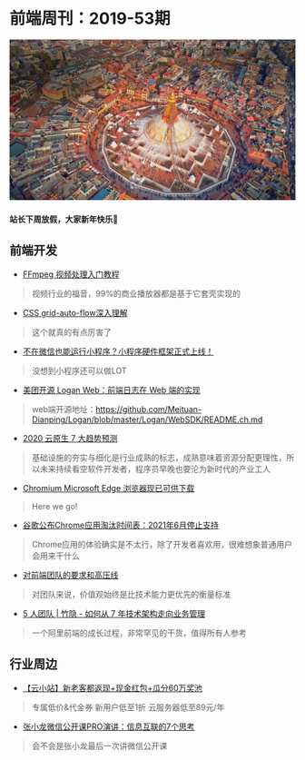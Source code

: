 # 前端周刊：2019-53期

[![](/img/bing/20200115.png?imageMogr2/thumbnail/960x)](https://cn.bing.com/search?q=布达纳特塔)

#### 站长下周放假，大家新年快乐:tada:

## 前端开发

- [FFmpeg 视频处理入门教程](http://www.ruanyifeng.com/blog/2020/01/ffmpeg.html)

> 视频行业的福音，99%的商业播放器都是基于它套壳实现的

- [CSS grid-auto-flow深入理解](https://www.zhangxinxu.com/wordpress/2020/01/css-grid-auto-flow/)

> 这个就真的有点厉害了

- [不在微信也能运行小程序？小程序硬件框架正式上线！](https://mp.weixin.qq.com/s/HZ5ixmfKc_o5oyvXc0JQKw)

> 没想到小程序还可以做LOT

- [美团开源 Logan Web：前端日志在 Web 端的实现](https://tech.meituan.com/2020/01/09/meituan-logan.html)

> web端开源地址：https://github.com/Meituan-Dianping/Logan/blob/master/Logan/WebSDK/README.ch.md

- [2020 云原生 7 大趋势预测](https://mp.weixin.qq.com/s?__biz=MzIzOTU0NTQ0MA==&mid=2247493425&idx=1&sn=76b32f06a18c0a37fc9dd751d5f739ea)

> 基础设施的夯实与细化是行业成熟的标志，成熟意味着资源分配更理性，所以未来持续看空软件开发者，程序员早晚也要沦为新时代的产业工人

- [Chromium Microsoft Edge 浏览器现已可供下载](https://www.microsoft.com/en-us/edge)

> Here we go!

- [谷歌公布Chrome应用淘汰时间表：2021年6月停止支持](https://www.cnbeta.com/articles/tech/932981.htm)

> Chrome应用的体验确实是不太行，除了开发者喜欢用，很难想象普通用户会用来干什么

- [对前端团队的要求和高压线](https://www.yuque.com/iscott/tl/rnuva2)

> 对团队来说，价值观始终是比技术能力更优先的衡量标准

- [5 人团队 | 竹隐 - 如何从 7 年技术架构走向业务管理](https://mp.weixin.qq.com/s?__biz=MzUzMDEzNDE4Nw==&mid=2247483912&idx=1&sn=892ef85ce8e622011580f49a48d8ba72)

> 一个阿里前端的成长过程，非常罕见的干货，值得所有人参考


## 行业周边

- [【云小站】新老客都返现+现金红包+瓜分60万奖池](https://www.aliyun.com/minisite/goods?userCode=y31qmczl)

> 专属低价&代金券 新用户低至1折 云服务器低至89元/年

- [张小龙微信公开课PRO演讲：信息互联的7个思考](https://mp.weixin.qq.com/s/PzJbttj5UtxLHdEtamkjPA)

> 会不会是张小龙最后一次讲微信公开课

